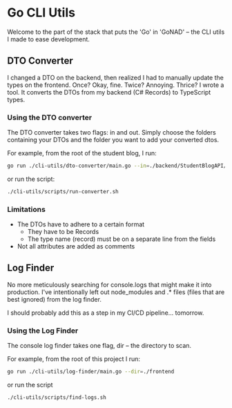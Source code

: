 # Go CLI Utils

Welcome to the part of the stack that puts the 'Go' in 'GoNAD' – the CLI utils I made to ease development.

## DTO Converter

I changed a DTO on the backend, then realized I had to manually update the types on the frontend. Once? Okay, fine. Twice? Annoying. Thrice? I wrote a tool. It converts the DTOs from my backend (C# Records) to TypeScript types.


### Using the DTO converter

The DTO converter takes two flags: in and out.
Simply choose the folders containing your DTOs and the folder you want to add your converted dtos.

For example, from the root of the student blog, I run:

```zsh
go run ./cli-utils/dto-converter/main.go --in=./backend/StudentBlogAPI/Model/DTOs --out=./frontend/types/converted-dtos
```

or run the script:

```zsh
./cli-utils/scripts/run-converter.sh
```

### Limitations

- The DTOs have to adhere to a certain format
    - They have to be Records
    - The type name (record) must be on a separate line from the fields
- Not all attributes are added as comments

## Log Finder

No more meticulously searching for console.logs that might make it into production.
I've intentionally left out node_modules and .* files (files that are best ignored) from the log finder.

I should probably add this as a step in my CI/CD pipeline... tomorrow.

### Using the Log Finder

The console log finder takes one flag, dir – the directory to scan.

For example, from the root of this project I run:

```zsh
go run ./cli-utils/log-finder/main.go --dir=./frontend
```

or run the script

```zsh
./cli-utils/scripts/find-logs.sh
```

